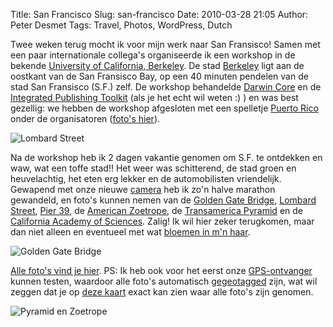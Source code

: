 Title: San Francisco
Slug: san-francisco
Date: 2010-03-28 21:05
Author: Peter Desmet
Tags: Travel, Photos, WordPress, Dutch

Twee weken terug mocht ik voor mijn werk naar San Fransisco! Samen met een paar internationale collega's organiseerde ik een workshop in de bekende [University of California, Berkeley](http://en.wikipedia.org/wiki/University_of_California,_Berkeley). De stad [Berkeley](http://maps.google.com/maps?f=q&source=s_q&hl=en&geocode=&q=berkeley&sll=45.545447,-73.639076&sspn=0.808841,1.190643&ie=UTF8&hq=&hnear=Berkeley,+Alameda,+California,+United+States&ll=37.781569,-122.33139&spn=0.456402,0.595322&z=11) ligt aan de oostkant van de San Fransisco Bay, op een 40 minuten pendelen van de stad San Fransisco (S.F.) zelf. De workshop behandelde [Darwin Core](http://en.wikipedia.org/wiki/Darwin_Core) en de [Integrated Publishing Toolkit](http://code.google.com/p/gbif-providertoolkit/) (als je het echt wil weten :) ) en was best gezellig: we hebben de workshop afgesloten met een spelletje [Puerto Rico](http://en.wikipedia.org/wiki/Puerto_Rico_%28board_game%29) onder de organisatoren ([foto's hier](http://picasaweb.google.com/peter.desmet.cubc/BerkeleyWorkshop)).

![Lombard Street](http://lh4.ggpht.com/_EPrm9WP-f9o/S6mS1RltM7I/AAAAAAAAD0A/2mbBmPAGjWA/s800/DSC_0439.jpg)

Na de workshop heb ik 2 dagen vakantie genomen om S.F. te ontdekken en waw, wat een toffe stad!! Het weer was schitterend, de stad groen en heuvelachtig, het eten erg lekker en de automobilisten vriendelijk. Gewapend met onze nieuwe [camera](http://imaging.nikon.com/lineup/dslr/d5000/index.htm) heb ik zo'n halve marathon gewandeld, en foto's kunnen nemen van de [Golden Gate Bridge](http://en.wikipedia.org/wiki/Golden_Gate_Bridge), [Lombard Street](http://en.wikipedia.org/wiki/Lombard_Street_%28San_Francisco%29), [Pier 39](http://en.wikipedia.org/wiki/Pier_39), de [American Zoetrope](http://en.wikipedia.org/wiki/American_Zoetrope), de [Transamerica Pyramid](http://en.wikipedia.org/wiki/Transamerica_Pyramid) en de [California Academy of Sciences](http://en.wikipedia.org/wiki/California_Academy_of_Sciences). Zalig! Ik wil hier zeker terugkomen, maar dan niet alleen en eventueel met wat [bloemen in m'n haar](http://en.wikipedia.org/wiki/San_Francisco_%28Be_Sure_to_Wear_Flowers_in_Your_Hair%29).

![Golden Gate Bridge](http://lh6.ggpht.com/_EPrm9WP-f9o/S6mRl-45PaI/AAAAAAAAD6c/RKOXSibNh50/s800/DSC_0324.jpg)

[Alle foto's vind je hier](http://picasaweb.google.ca/Peter.Desmet/SanFransisco). PS: Ik heb ook voor het eerst onze [GPS-ontvanger](http://www.solmeta.com/) kunnen testen, waardoor alle foto's automatisch [gegeotagged](http://en.wikipedia.org/wiki/Geotagging) zijn, wat wil zeggen dat je op [deze kaart](http://picasaweb.google.com/lh/albumMap?uname=Peter.Desmet&aid=5452039415146663345&authkey=Gv1sRgCMW5iLeFqc_d3AE#map) exact kan zien waar alle foto's zijn genomen.

![Pyramid en Zoetrope](http://lh6.ggpht.com/_EPrm9WP-f9o/S6mT7v6-FpI/AAAAAAAAD6c/O-hmkUlwUnE/s640/DSC_0489.jpg)